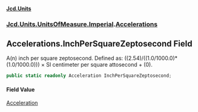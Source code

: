 #### [Jcd.Units](index.md 'index')
### [Jcd.Units.UnitsOfMeasure.Imperial](Jcd.Units.UnitsOfMeasure.Imperial.md 'Jcd.Units.UnitsOfMeasure.Imperial').[Accelerations](Accelerations.md 'Jcd.Units.UnitsOfMeasure.Imperial.Accelerations')

## Accelerations.InchPerSquareZeptosecond Field

A(n) inch per square zeptosecond. Defined as: ((2.54)/((1.0/1000.0)*(1.0/1000.0))) × SI centimeter per square attosecond + (0).

```csharp
public static readonly Acceleration InchPerSquareZeptosecond;
```

#### Field Value
[Acceleration](Acceleration.md 'Jcd.Units.UnitTypes.Acceleration')